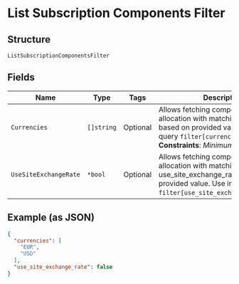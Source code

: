 
# List Subscription Components Filter

## Structure

`ListSubscriptionComponentsFilter`

## Fields

| Name | Type | Tags | Description |
|  --- | --- | --- | --- |
| `Currencies` | `[]string` | Optional | Allows fetching components allocation with matching currency based on provided values. Use in query `filter[currencies]=EUR,USD`.<br>**Constraints**: *Minimum Items*: `1` |
| `UseSiteExchangeRate` | `*bool` | Optional | Allows fetching components allocation with matching use_site_exchange_rate based on provided value. Use in query `filter[use_site_exchange_rate]=true`. |

## Example (as JSON)

```json
{
  "currencies": [
    "EUR",
    "USD"
  ],
  "use_site_exchange_rate": false
}
```

